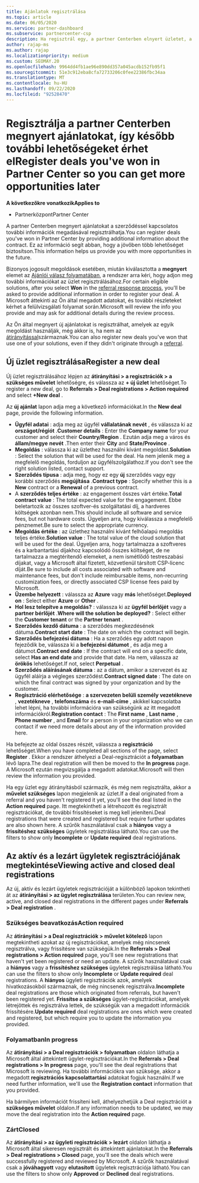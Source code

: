```yaml
---
title: Ajánlatok regisztrálása
ms.topic: article
ms.date: 06/05/2020
ms.service: partner-dashboard
ms.subservice: partnercenter-csp
description: Ha regisztrál egy, a partner Centerben elnyert üzletet, a jövőben további lehetőségeket biztosíthat a Microsoft számára.
author: rajap-ms
ms.author: rajap
ms.localizationpriority: medium
ms.custom: SEOMAY.20
ms.openlocfilehash: 9964dd4fb1ae96e890dd357a045acdb152fb95f1
ms.sourcegitcommit: 51e3c912eba8cfa72733206c0fee22386fbc34aa
ms.translationtype: MT
ms.contentlocale: hu-HU
ms.lasthandoff: 09/22/2020
ms.locfileid: "92528470"
---
```

# <a name="register-deals-youve-won-in-partner-center-so-you-can-get-more-opportunities-later"></a><span data-ttu-id="e5f5c-103">Regisztrálja a partner Centerben megnyert ajánlatokat, így később további lehetőségeket érhet el</span><span class="sxs-lookup"><span data-stu-id="e5f5c-103">Register deals you've won in Partner Center so you can get more opportunities later</span></span>

<span data-ttu-id="e5f5c-104">**A következőkre vonatkozik**</span><span class="sxs-lookup"><span data-stu-id="e5f5c-104">**Applies to**</span></span>

- <span data-ttu-id="e5f5c-105">Partnerközpont</span><span class="sxs-lookup"><span data-stu-id="e5f5c-105">Partner Center</span></span>

<span data-ttu-id="e5f5c-106">A partner Centerben megnyert ajánlatokat a szerződéssel kapcsolatos további információk megadásával regisztrálhatja.</span><span class="sxs-lookup"><span data-stu-id="e5f5c-106">You can register deals you've won in Partner Center by providing additional information about the contract.</span></span> <span data-ttu-id="e5f5c-107">Ez az információ segít abban, hogy a jövőben több lehetőséget biztosítson.</span><span class="sxs-lookup"><span data-stu-id="e5f5c-107">This information helps us provide you with more opportunities in the future.</span></span>

<span data-ttu-id="e5f5c-108">Bizonyos jogosult megoldások esetében, miután kiválasztotta a **megnyert** elemet az [Ajánlói válasz folyamatában](manage-leads.md), a rendszer arra kéri, hogy adjon meg további információkat az üzlet regisztrálásához.</span><span class="sxs-lookup"><span data-stu-id="e5f5c-108">For certain eligible solutions, after you select **Won** in the [referral response process](manage-leads.md), you'll be asked to provide additional information in order to register your deal.</span></span> <span data-ttu-id="e5f5c-109">A Microsoft áttekinti az Ön által megadott adatokat, és további részleteket kérhet a felülvizsgálati folyamat során.</span><span class="sxs-lookup"><span data-stu-id="e5f5c-109">Microsoft will review the info you provide and may ask for additional details during the review process.</span></span>

<span data-ttu-id="e5f5c-110">Az Ön által megnyert új ajánlatokat is regisztrálhat, amelyek az egyik megoldást használják, még akkor is, ha nem az [átirányítással](referrals.md)származnak.</span><span class="sxs-lookup"><span data-stu-id="e5f5c-110">You can also register new deals you've won that use one of your solutions, even if they didn't originate through a [referral](referrals.md).</span></span> 

## <a name="register-a-new-deal"></a><span data-ttu-id="e5f5c-111">Új üzlet regisztrálása</span><span class="sxs-lookup"><span data-stu-id="e5f5c-111">Register a new deal</span></span>

<span data-ttu-id="e5f5c-112">Új üzlet regisztrálásához lépjen az **átirányítási > a regisztrációk > a szükséges művelet** lehetőségre, és válassza az **+ új üzlet** lehetőséget.</span><span class="sxs-lookup"><span data-stu-id="e5f5c-112">To register a new deal, go to **Referrals > Deal registrations > Action required** and select **+New deal** .</span></span>

<span data-ttu-id="e5f5c-113">Az **új ajánlat** lapon adja meg a következő információkat.</span><span class="sxs-lookup"><span data-stu-id="e5f5c-113">In the **New deal** page, provide the following information.</span></span>

- <span data-ttu-id="e5f5c-114">**Ügyfél adatai** : adja meg az ügyfél **vállalatának nevét** , és válassza ki az **országot/régiót** .</span><span class="sxs-lookup"><span data-stu-id="e5f5c-114">**Customer details** : Enter the **Company name** for your customer and select their **Country/Region** .</span></span> <span data-ttu-id="e5f5c-115">Ezután adja meg a város és **állam/megye** **nevét** .</span><span class="sxs-lookup"><span data-stu-id="e5f5c-115">Then enter their **City** and **State/Province** .</span></span>
- <span data-ttu-id="e5f5c-116">**Megoldás** : válassza ki az üzlethez használni kívánt megoldást.</span><span class="sxs-lookup"><span data-stu-id="e5f5c-116">**Solution** : Select the solution that will be used for the deal.</span></span> <span data-ttu-id="e5f5c-117">Ha nem jelenik meg a megfelelő megoldás, forduljon az ügyfélszolgálathoz.</span><span class="sxs-lookup"><span data-stu-id="e5f5c-117">If you don't see the right solution listed, contact support.</span></span>
- <span data-ttu-id="e5f5c-118">**Szerződés típusa** : adja meg, hogy ez egy **új** szerződés vagy egy korábbi szerződés **megújítása** .</span><span class="sxs-lookup"><span data-stu-id="e5f5c-118">**Contract type** : Specify whether this is a **New** contract or a **Renewal** of a previous contract.</span></span>
- <span data-ttu-id="e5f5c-119">A **szerződés teljes értéke** : az engagement összes várt értéke.</span><span class="sxs-lookup"><span data-stu-id="e5f5c-119">**Total contract value** : The total expected value for the engagement.</span></span> <span data-ttu-id="e5f5c-120">Ebbe beletartozik az összes szoftver-és szolgáltatási díj, a hardveres költségek azonban nem.</span><span class="sxs-lookup"><span data-stu-id="e5f5c-120">This should include all software and service fees, but not hardware costs.</span></span> <span data-ttu-id="e5f5c-121">Ügyeljen arra, hogy kiválassza a megfelelő pénznemet.</span><span class="sxs-lookup"><span data-stu-id="e5f5c-121">Be sure to select the appropriate currency.</span></span>
- <span data-ttu-id="e5f5c-122">**Megoldás értéke** : az üzlethez használni kívánt felhőalapú megoldás teljes értéke.</span><span class="sxs-lookup"><span data-stu-id="e5f5c-122">**Solution value** : The total value of the cloud solution that will be used for the deal.</span></span> <span data-ttu-id="e5f5c-123">Ügyeljen arra, hogy tartalmazza a szoftveres és a karbantartási díjakhoz kapcsolódó összes költséget, de ne tartalmazza a megtérítendő elemeket, a nem ismétlődő testreszabási díjakat, vagy a Microsoft által fizetett, közvetlenül társított CSP-licenc díját.</span><span class="sxs-lookup"><span data-stu-id="e5f5c-123">Be sure to include all costs associated with software and maintenance fees, but don't include reimbursable items, non-recurring customization fees, or directly associated CSP license fees paid by Microsoft.</span></span>
- <span data-ttu-id="e5f5c-124">**Üzembe helyezett** : válassza az **Azure** vagy **más** lehetőséget.</span><span class="sxs-lookup"><span data-stu-id="e5f5c-124">**Deployed on** : Select either **Azure** or **Other** .</span></span>
- <span data-ttu-id="e5f5c-125">**Hol lesz telepítve a megoldás?** : válassza ki az **ügyfél bérlőjét** vagy a **partner bérlőjét** .</span><span class="sxs-lookup"><span data-stu-id="e5f5c-125">**Where will the solution be deployed?** : Select either the **Customer tenant** or the **Partner tenant** .</span></span>
- <span data-ttu-id="e5f5c-126">**Szerződés kezdő dátuma** : a szerződés megkezdésének dátuma.</span><span class="sxs-lookup"><span data-stu-id="e5f5c-126">**Contract start date** : The date on which the contract will begin.</span></span>
- <span data-ttu-id="e5f5c-127">**Szerződés befejezési dátuma** : Ha a szerződés egy adott napon fejeződik be, válassza ki a **befejezési dátumot** , és adja meg a dátumot.</span><span class="sxs-lookup"><span data-stu-id="e5f5c-127">**Contract end date** : If the contract will end on a specific date, select **Has an end date** and provide that date.</span></span> <span data-ttu-id="e5f5c-128">Ha nem, válassza az **örökös** lehetőséget.</span><span class="sxs-lookup"><span data-stu-id="e5f5c-128">If not, select **Perpetual** .</span></span>
- <span data-ttu-id="e5f5c-129">**Szerződés aláírásának dátuma** : az a dátum, amikor a szervezet és az ügyfél aláírja a végleges szerződést.</span><span class="sxs-lookup"><span data-stu-id="e5f5c-129">**Contract signed date** : The date on which the final contract was signed by your organization and by the customer.</span></span>
- <span data-ttu-id="e5f5c-130">**Regisztráció elérhetősége** : **a szervezeten belüli személy vezetékneve** , **vezetékneve** , **telefonszáma** és **e-mail-címe** , akikkel kapcsolatba lehet lépni, ha további információra van szükségünk az itt megadott információkról.</span><span class="sxs-lookup"><span data-stu-id="e5f5c-130">**Registration contact** : The **First name** , **Last name** , **Phone number** , and **Email** for a person in your organization who we can contact if we need more details about any of the information provided here.</span></span>

<span data-ttu-id="e5f5c-131">Ha befejezte az oldal összes részét, válassza a **regisztráció** lehetőséget.</span><span class="sxs-lookup"><span data-stu-id="e5f5c-131">When you have completed all sections of the page, select **Register** .</span></span> <span data-ttu-id="e5f5c-132">Ekkor a rendszer áthelyezi a Deal-regisztrációt a **folyamatban** lévő lapra.</span><span class="sxs-lookup"><span data-stu-id="e5f5c-132">The deal registration will then be moved to the **In progress** page.</span></span> <span data-ttu-id="e5f5c-133">A Microsoft ezután megvizsgálja a megadott adatokat.</span><span class="sxs-lookup"><span data-stu-id="e5f5c-133">Microsoft will then review the information you provided.</span></span>

<span data-ttu-id="e5f5c-134">Ha egy üzlet egy átirányításból származik, és még nem regisztrálta, akkor a **művelet szükséges** lapon megjelenik az üzlet.</span><span class="sxs-lookup"><span data-stu-id="e5f5c-134">If a deal originated from a referral and you haven't registered it yet, you'll see the deal listed in the **Action required** page.</span></span> <span data-ttu-id="e5f5c-135">Itt megtekintheti a létrehozott és regisztrált regisztrációkat, de további frissítéseket is meg kell jeleníteni.</span><span class="sxs-lookup"><span data-stu-id="e5f5c-135">Deal registrations that were created and registered but require further updates are also shown here.</span></span> <span data-ttu-id="e5f5c-136">A szűrők használatával csak a **hiányos** vagy a **frissítéshez szükséges** ügyletek regisztrálása látható.</span><span class="sxs-lookup"><span data-stu-id="e5f5c-136">You can use the filters to show only **Incomplete** or **Update required** deal registrations.</span></span>

## <a name="viewing-active-and-closed-deal-registrations"></a><span data-ttu-id="e5f5c-137">Az aktív és a lezárt ügyletek regisztrációjának megtekintése</span><span class="sxs-lookup"><span data-stu-id="e5f5c-137">Viewing active and closed deal registrations</span></span>

<span data-ttu-id="e5f5c-138">Az új, aktív és lezárt ügyletek regisztrációját a különböző lapokon tekintheti át az **átirányítási > az ügylet regisztrálása** területen.</span><span class="sxs-lookup"><span data-stu-id="e5f5c-138">You can review new, active, and closed deal registrations in the different pages under **Referrals > Deal registration** .</span></span>

### <a name="action-required"></a><span data-ttu-id="e5f5c-139">Szükséges beavatkozás</span><span class="sxs-lookup"><span data-stu-id="e5f5c-139">Action required</span></span>

<span data-ttu-id="e5f5c-140">Az **átirányítási > a Deal regisztrációk > művelet kötelező** lapon megtekintheti azokat az új regisztrációkat, amelyek még nincsenek regisztrálva, vagy frissítésre van szükségük.</span><span class="sxs-lookup"><span data-stu-id="e5f5c-140">In the **Referrals > Deal registrations > Action required** page, you'll see new registrations that haven't yet been registered or need an update.</span></span> <span data-ttu-id="e5f5c-141">A szűrők használatával csak a **hiányos** vagy a **frissítéshez szükséges** ügyletek regisztrálása látható.</span><span class="sxs-lookup"><span data-stu-id="e5f5c-141">You can use the filters to show only **Incomplete** or **Update required** deal registrations.</span></span> <span data-ttu-id="e5f5c-142">A **hiányos** ügyleti regisztrációk azok, amelyek hivatkozásokból származnak, de még nincsenek regisztrálva.</span><span class="sxs-lookup"><span data-stu-id="e5f5c-142">**Incomplete** deal registrations are those which originated from referrals, but haven't been registered yet.</span></span> <span data-ttu-id="e5f5c-143">**Frissítse a szükséges** ügylet-regisztrációkat, amelyek létrejöttek és regisztrálva lettek, de szükségük van a megadott információk frissítésére.</span><span class="sxs-lookup"><span data-stu-id="e5f5c-143">**Update required** deal registrations are ones which were created and registered, but which require you to update the information you provided.</span></span>

### <a name="in-progress"></a><span data-ttu-id="e5f5c-144">Folyamatban</span><span class="sxs-lookup"><span data-stu-id="e5f5c-144">In progress</span></span>

<span data-ttu-id="e5f5c-145">Az **átirányítási > a Deal regisztrációk > folyamatban** oldalon láthatja a Microsoft által áttekintett ügylet-regisztrációkat.</span><span class="sxs-lookup"><span data-stu-id="e5f5c-145">In the **Referrals > Deal registrations > In progress** page, you'll see the deal registrations that Microsoft is reviewing.</span></span> <span data-ttu-id="e5f5c-146">Ha további információkra van szüksége, akkor a megadott **regisztrációs kapcsolattartási** adatokat fogjuk használni.</span><span class="sxs-lookup"><span data-stu-id="e5f5c-146">If we need further information, we'll use the **Registration contact** information that you provided.</span></span>

<span data-ttu-id="e5f5c-147">Ha bármilyen információt frissíteni kell, áthelyezhetjük a Deal regisztrációt a **szükséges művelet** oldalon.</span><span class="sxs-lookup"><span data-stu-id="e5f5c-147">If any information needs to be updated, we may move the deal registration into the **Action required** page.</span></span>

### <a name="closed"></a><span data-ttu-id="e5f5c-148">Zárt</span><span class="sxs-lookup"><span data-stu-id="e5f5c-148">Closed</span></span>

<span data-ttu-id="e5f5c-149">Az **átirányítási > az ügyleti regisztrációk > lezárt** oldalon láthatja a Microsoft által sikeresen regisztrált és áttekintett ajánlatokat.</span><span class="sxs-lookup"><span data-stu-id="e5f5c-149">In the **Referrals > Deal registrations > Closed** page, you'll see the deals which were successfully registered and reviewed by Microsoft.</span></span> <span data-ttu-id="e5f5c-150">A szűrők használatával csak a **jóváhagyott** vagy **elutasított** ügyletek regisztrációja látható.</span><span class="sxs-lookup"><span data-stu-id="e5f5c-150">You can use the filters to show only **Approved** or **Declined** deal registrations.</span></span>

